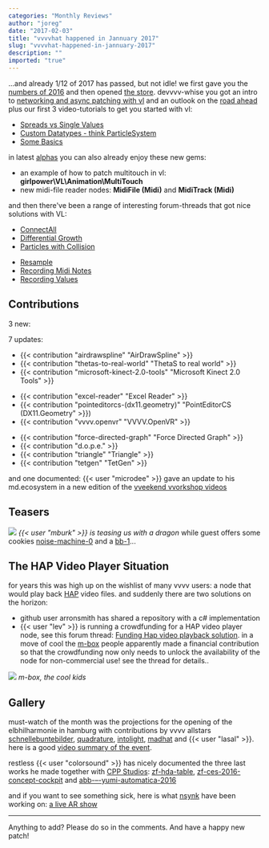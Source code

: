 ```yaml
---
categories: "Monthly Reviews"
author: "joreg"
date: "2017-02-03"
title: "vvvvhat happened in Jannuary 2017"
slug: "vvvvhat-happened-in-jannuary-2017"
description: ""
imported: "true"
---
```



...and already 1/12 of 2017 has passed, but not idle! we first gave you the [numbers of 2016](/blog/2017/vvvv-in-numbers-2016) and then opened [the store](/blog/2017/introducing-the-store). devvvv-whise you got an intro to [networking and async patching with vl](/blog/2017/vl-networking-and-async) and an outlook on the [road ahead](/blog/2017/devvvvlopment-update-january-2017) plus our first 3 video-tutorials to get you started with vl:
* [Spreads vs Single Values](https://vimeo.com/197956686)
* [Custom Datatypes - think ParticleSystem](https://vimeo.com/198615170)
* [Some Basics](https://vimeo.com/200604809)

in latest [alphas](https://vvvv.org/downloads/previews) you can also already enjoy these new gems:
* an example of how to patch multitouch in vl: **girlpower\VL\Animation\MultiTouch**
* new midi-file reader nodes: **MidiFile (Midi)** and **MidiTrack (Midi)** 

and then there've been a range of interesting forum-threads that got nice solutions with VL:
<!--{SPLIT()}-->
* [ConnectAll](https://discourse.vvvv.org/t/vl-first-go-connect-all/14614)
* [Differential Growth](https://discourse.vvvv.org/t/differential-growth-patched-in-vl/14603)
* [Particles with Collision](https://discourse.vvvv.org/t/custom-datatypes-think-particlesystem/14580)
<!--~~~-->
* [Resample](https://discourse.vvvv.org/t/vl-resample/14622)
* [Recording Midi Notes](https://discourse.vvvv.org/t/storing-midi-notes/14561)
* [Recording Values](https://discourse.vvvv.org/t/scale-time-slow-motion/14641)
<!--{SPLIT}-->

## Contributions

<!--{SPLIT()}-->
3 new:
<!--~~~-->
7 updates:
<!--~~~-->
<!--{SPLIT}-->
<!--{SPLIT()}-->
- {{< contribution "airdrawspline" "AirDrawSpline" >}}
- {{< contribution "thetas-to-real-world" "ThetaS to real world" >}}
- {{< contribution "microsoft-kinect-2.0-tools" "Microsoft Kinect 2.0 Tools" >}}
<!--~~~-->
- {{< contribution "excel-reader" "Excel Reader" >}}
- {{< contribution "pointeditorcs-(dx11.geometry)" "PointEditorCS (DX11.Geometry" >}})
- {{< contribution "vvvv.openvr" "VVVV.OpenVR" >}}
<!--~~~-->
- {{< contribution "force-directed-graph" "Force Directed Graph" >}}
- {{< contribution "d.o.p.e." >}}
- {{< contribution "triangle" "Triangle" >}}
- {{< contribution "tetgen" "TetGen" >}}
<!--{SPLIT}-->

and one documented:
{{< user "microdee" >}} gave an update to his md.ecosystem in a new edition of the [vveekend vvorkshop videos](https://www.youtube.com/watch?v=OuSVka5fXJQ)

## Teasers

![](dragon.jpg) 
*{{< user "mburk" >}} is teasing us with a dragon*
while guest offers some cookies [noise-machine-0](/blog/noise-machine-0) and a [bb-1](/blog/bb-1)...

## The HAP Video Player Situation

for years this was high up on the wishlist of many vvvv users: a node that would play back [HAP](https://github.com/Vidvox/hap) video files. and suddenly there are two solutions on the horizon:
* github user arronsmith has shared a repository with a c# implementation 
* {{< user "lev" >}} is running a crowdfunding for a HAP video player node, see this forum thread: [Funding Hap video playback solution](https://discourse.vvvv.org/t/decent-hap-playback-solution-for-vvvv-gpu-video-decoding/14663). in a move of cool the [m-box](https://vvvv.org/businesses/m-box-bewegtbild-gmbh) people apparently made a financial contribution so that the crowdfunding now only needs to unlock the availability of the node for non-commercial use! see the thread for details..

![](mbox.PNG)
*m-box, the cool kids*

## Gallery

must-watch of the month was the projections for the opening of the elbhilharmonie in hamburg with contributions by vvvv allstars [schnellebuntebilder](https://vvvv.org/businesses/schnellebuntebilder), [quadrature](https://vvvv.org/businesses/quadrature-goetz-neitsch-gbr), [intolight](https://vvvv.org/businesses/intolight), [madhat](https://vvvv.org/businesses/mad-hat-gmbh) and {{< user "lasal" >}}. here is a good [video summary of the event](https://www.ndr.de/fernsehen/Die-Elbphilharmonie-in-Farbe-und-Licht-getaucht,illumination116.html).

restless {{< user "colorsound" >}} has nicely documented the three last works he made together with [CPP Studios](https://vvvv.org/businesses/cpp-studios-gmbh): [zf-hda-table](/blog/zf-hda-table), [zf-ces-2016-concept-cockpit](/blog/zf-ces-2016-concept-cockpit) and [abb-–-yumi-automatica-2016](/blog/abb-–-yumi-automatica-2016)

and if you want to see something sick, here is what [nsynk](https://vvvv.org/businesses/nsynk-gesellschaft-für-kunst-und-technik) have been working on: [a live AR show](https://youtu.be/75qzxi5LG-0?t=18m10s)

---

Anything to add? Please do so in the comments.
And have a happy new patch!